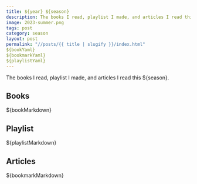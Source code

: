 ```yaml
---
title: ${year} ${season}
description: The books I read, playlist I made, and articles I read this ${season}.
image: 2023-summer.png
tags: post
category: season
layout: post
permalink: "//posts/{{ title | slugify }}/index.html"
${bookYaml}
${bookmarkYaml}
${playlistYaml}
---
```


The books I read, playlist I made, and articles I read this ${season}.

## Books

${bookMarkdown}

## Playlist

${playlistMarkdown}

## Articles

${bookmarkMarkdown}
